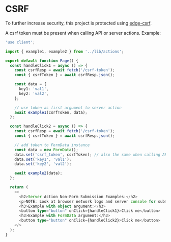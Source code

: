 # CSRF

To further increase security, this project is protected using [edge-csrf](https://github.com/kubetail-org/edge-csrf).

A csrf token must be present when calling API or server actions. Example:

```typescript
'use client';

import { example1, example2 } from '../lib/actions';

export default function Page() {
  const handleClick1 = async () => {
    const csrfResp = await fetch('/csrf-token');
    const { csrfToken } = await csrfResp.json();

    const data = {
      key1: 'val1',
      key2: 'val2',
    };

    // use token as first argument to server action
    await example1(csrfToken, data);
  };

  const handleClick2 = async () => {
    const csrfResp = await fetch('/csrf-token');
    const { csrfToken } = await csrfResp.json();

    // add token to FormData instance
    const data = new FormData();
    data.set('csrf_token', csrfToken); // also the same when calling API, we set the token to FormData instance
    data.set('key1', 'val1');
    data.set('key2', 'val2');

    await example2(data);
  };

  return (
    <>
      <h2>Server Action Non-Form Submission Examples:</h2>
      <p>NOTE: Look at browser network logs and server console for submission feedback</p>
      <h3>Example with object argument:</h3>
      <button type="button" onClick={handleClick1}>Click me</button>
      <h3>Example with FormData argument:</h3>
      <button type="button" onClick={handleClick2}>Click me</button>
    </>
  );
}
```

